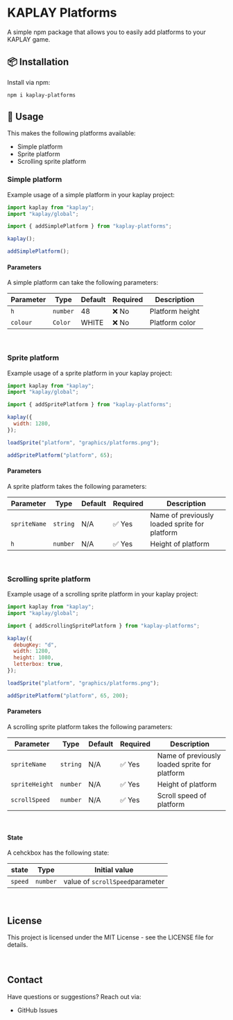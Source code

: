 # KAPLAY Platforms

A simple npm package that allows you to easily add platforms to your KAPLAY game.

## 📦 Installation

Install via npm:

```bash
npm i kaplay-platforms
```

## 🚀 Usage

This makes the following platforms available:

- Simple platform
- Sprite platform
- Scrolling sprite platform

### Simple platform

Example usage of a simple platform in your kaplay project:

```javascript
import kaplay from "kaplay";
import "kaplay/global";

import { addSimplePlatform } from "kaplay-platforms";

kaplay();

addSimplePlatform();
```

#### Parameters

A simple platform can take the following parameters:

| Parameter | Type     | Default | Required | Description     |
| --------- | -------- | ------- | -------- | --------------- |
| `h`       | `number` | 48      | ❌ No    | Platform height |
| `colour`  | `Color`  | WHITE   | ❌ No    | Platform color  |

<br>

### Sprite platform

Example usage of a sprite platform in your kaplay project:

```javascript
import kaplay from "kaplay";
import "kaplay/global";

import { addSpritePlatform } from "kaplay-platforms";

kaplay({
  width: 1280,
});

loadSprite("platform", "graphics/platforms.png");

addSpritePlatform("platform", 65);
```

#### Parameters

A sprite platform takes the following parameters:

| Parameter    | Type     | Default | Required | Description                                   |
| ------------ | -------- | ------- | -------- | --------------------------------------------- |
| `spriteName` | `string` | N/A     | ✅ Yes   | Name of previously loaded sprite for platform |
| `h`          | `number` | N/A     | ✅ Yes   | Height of platform                            |

<br>

### Scrolling sprite platform

Example usage of a scrolling sprite platform in your kaplay project:

```javascript
import kaplay from "kaplay";
import "kaplay/global";

import { addScrollingSpritePlatform } from "kaplay-platforms";

kaplay({
  debugKey: "d",
  width: 1280,
  height: 1080,
  letterbox: true,
});

loadSprite("platform", "graphics/platforms.png");

addSpritePlatform("platform", 65, 200);
```

#### Parameters

A scrolling sprite platform takes the following parameters:

| Parameter      | Type     | Default | Required | Description                                   |
| -------------- | -------- | ------- | -------- | --------------------------------------------- |
| `spriteName`   | `string` | N/A     | ✅ Yes   | Name of previously loaded sprite for platform |
| `spriteHeight` | `number` | N/A     | ✅ Yes   | Height of platform                            |
| `scrollSpeed`  | `number` | N/A     | ✅ Yes   | Scroll speed of platform                      |

<br>

#### State

A cehckbox has the following state:

| state   | Type     | Initial value                   |
| ------- | -------- | ------------------------------- |
| `speed` | `number` | value of `scrollSpeed`parameter |

<br>

## License

This project is licensed under the MIT License - see the LICENSE file for details.

<br>

## Contact

Have questions or suggestions? Reach out via:

- GitHub Issues
